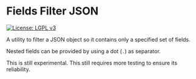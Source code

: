 # Fields Filter JSON
[![License: LGPL v3](https://img.shields.io/badge/License-LGPL%20v3-blue.svg?style=plastic)](https://www.gnu.org/licenses/lgpl-3.0)

A utility to filter a JSON object so it contains only a specified set of fields. 

Nested fields can be provided by using a dot (`.`) as separator. 

This is still experimental. This still requires more testing to ensure its reliability.